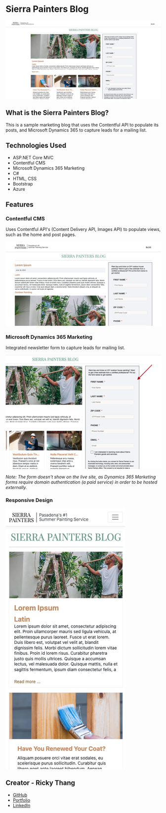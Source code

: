 # Sierra Painters Blog

![home](https://github.com/rickythewriter/sierra_painters-blog/blob/master/docs/images/home.png?raw=true)

## What is the Sierra Painters Blog?

This is a sample marketing blog that uses the Contentful API to populate its posts, and Microsoft Dynamics 365 to capture leads for a mailing list.

## Technologies Used

- ASP.NET Core MVC
- Contentful CMS
- Microsoft Dynamics 365 Marketing
- C#
- HTML, CSS
- Bootstrap
- Azure

## Features

### Contentful CMS

Uses Contentful API's (Content Delivery API, Images API) to populate views, such as the home and post pages.

![post](https://github.com/rickythewriter/sierra_painters-blog/blob/master/docs/images/post-sample.png?raw=true)

### Microsoft Dynamics 365 Marketing

Integrated newsletter form to capture leads for mailing list.

![marketing](https://github.com/rickythewriter/sierra_painters-blog/blob/master/docs/images/marketing.png?raw=true)

*Note: The form doesn't show on the live site, as Dynamics 365 Marketing forms require domain authentication (a paid service) in order to be hosted externally.*

### Responsive Design

![responsive](https://github.com/rickythewriter/sierra_painters-blog/blob/master/docs/images/responsive.png?raw=true)

## Creator - Ricky Thang

- [GitHub](https://github.com/rickythewriter)
- [Portfolio](https://rickythewriter.github.io)
- [LinkedIn](https://www.linkedin.com/in/ricky-thang-88307a100)

